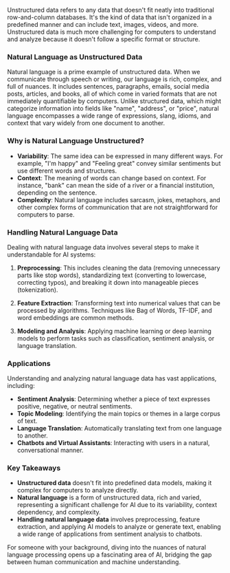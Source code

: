 Unstructured data refers to any data that doesn't fit neatly into traditional row-and-column databases. It's the kind of data that isn't organized in a predefined manner and can include text, images, videos, and more. Unstructured data is much more challenging for computers to understand and analyze because it doesn't follow a specific format or structure.

### Natural Language as Unstructured Data

Natural language is a prime example of unstructured data. When we communicate through speech or writing, our language is rich, complex, and full of nuances. It includes sentences, paragraphs, emails, social media posts, articles, and books, all of which come in varied formats that are not immediately quantifiable by computers. Unlike structured data, which might categorize information into fields like "name", "address", or "price", natural language encompasses a wide range of expressions, slang, idioms, and context that vary widely from one document to another.

### Why is Natural Language Unstructured?

- **Variability**: The same idea can be expressed in many different ways. For example, "I'm happy" and "Feeling great" convey similar sentiments but use different words and structures.
- **Context**: The meaning of words can change based on context. For instance, "bank" can mean the side of a river or a financial institution, depending on the sentence.
- **Complexity**: Natural language includes sarcasm, jokes, metaphors, and other complex forms of communication that are not straightforward for computers to parse.

### Handling Natural Language Data

Dealing with natural language data involves several steps to make it understandable for AI systems:

1. **Preprocessing**: This includes cleaning the data (removing unnecessary parts like stop words), standardizing text (converting to lowercase, correcting typos), and breaking it down into manageable pieces (tokenization).

2. **Feature Extraction**: Transforming text into numerical values that can be processed by algorithms. Techniques like Bag of Words, TF-IDF, and word embeddings are common methods.

3. **Modeling and Analysis**: Applying machine learning or deep learning models to perform tasks such as classification, sentiment analysis, or language translation.

### Applications

Understanding and analyzing natural language data has vast applications, including:

- **Sentiment Analysis**: Determining whether a piece of text expresses positive, negative, or neutral sentiments.
- **Topic Modeling**: Identifying the main topics or themes in a large corpus of text.
- **Language Translation**: Automatically translating text from one language to another.
- **Chatbots and Virtual Assistants**: Interacting with users in a natural, conversational manner.

### Key Takeaways

- **Unstructured data** doesn't fit into predefined data models, making it complex for computers to analyze directly.
- **Natural language** is a form of unstructured data, rich and varied, representing a significant challenge for AI due to its variability, context dependency, and complexity.
- **Handling natural language data** involves preprocessing, feature extraction, and applying AI models to analyze or generate text, enabling a wide range of applications from sentiment analysis to chatbots.

For someone with your background, diving into the nuances of natural language processing opens up a fascinating area of AI, bridging the gap between human communication and machine understanding.
